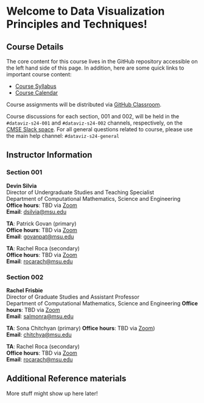 # Welcome to Data Visualization Principles and Techniques!

## Course Details

The core content for this course lives in the GitHub repository accessible
on the left hand side of this page. In addition, here are some quick links
to important course content:

* [Course Syllabus](UPDATETHISURL)
* [Course Calendar](UPDATETHISURL)

Course assignments will be distributed via
[GitHub Classroom](https://classroom.github.com/).

Course discussions for each section, 001 and 002, will be held in the `#dataviz-s24-001` and `#dataviz-s24-002` channels, respectively, on the
[CMSE Slack space](https://cmse-courses.slack.com). For all general questions related to course, please use the main help channel: `#dataviz-s24-general`

## Instructor Information

### Section 001
**Devin Silvia**  
Director of Undergraduate Studies and Teaching Specialist  
Department of Computational Mathematics, Science and Engineering  
**Office hours**: TBD via [Zoom](UPDATETHISURL)  
**Email**: [dsilvia@msu.edu](mailto:dsilvia@msu.edu)  

**TA**: Patrick Govan (primary)    
**Office hours**: TBD via [Zoom](UPDATETHISURL)   
**Email**: [govanpat@msu.edu](mailto:govanpat@msu.edu)

**TA**: Rachel Roca (secondary)    
**Office hours**: TBD via [Zoom](UPDATETHISURL)   
**Email**: [rocarach@msu.edu](mailto:rocarach@msu.edu)

### Section 002
**Rachel Frisbie**  
Director of Graduate Studies and Assistant Professor  
Department of Computational Mathematics, Science and Engineering 
**Office hours**: TBD via [Zoom](UPDATETHISURL)   
**Email**: [salmonra@msu.edu](mailto:salmonra@msu.edu)   

**TA**: Sona Chitchyan (primary) 
**Office hours**: TBD via [Zoom](UPDATETHISURL))     
**Email**: [chitchya@msu.edu](mailto:chitchya@msu.edu)  

**TA**: Rachel Roca (secondary)    
**Office hours**: TBD via [Zoom](UPDATETHISURL)   
**Email**: [rocarach@msu.edu](mailto:rocarach@msu.edu)


## Additional Reference materials

More stuff might show up here later!
